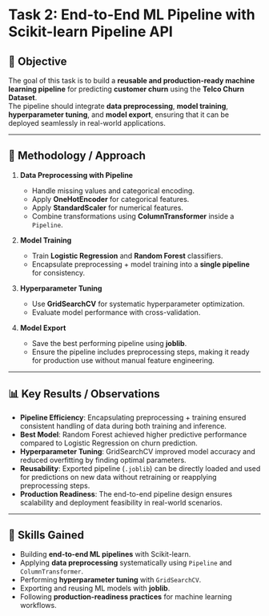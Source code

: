 
 

# Task 2: End-to-End ML Pipeline with Scikit-learn Pipeline API

## 📌 Objective
The goal of this task is to build a **reusable and production-ready machine learning pipeline** for predicting **customer churn** using the **Telco Churn Dataset**.  
The pipeline should integrate **data preprocessing**, **model training**, **hyperparameter tuning**, and **model export**, ensuring that it can be deployed seamlessly in real-world applications.

---

## 🔧 Methodology / Approach
1. **Data Preprocessing with Pipeline**
   - Handle missing values and categorical encoding.
   - Apply **OneHotEncoder** for categorical features.
   - Apply **StandardScaler** for numerical features.
   - Combine transformations using **ColumnTransformer** inside a `Pipeline`.

2. **Model Training**
   - Train **Logistic Regression** and **Random Forest** classifiers.
   - Encapsulate preprocessing + model training into a **single pipeline** for consistency.

3. **Hyperparameter Tuning**
   - Use **GridSearchCV** for systematic hyperparameter optimization.
   - Evaluate model performance with cross-validation.

4. **Model Export**
   - Save the best performing pipeline using **joblib**.
   - Ensure the pipeline includes preprocessing steps, making it ready for production use without manual feature engineering.

---

## 📊 Key Results / Observations
- **Pipeline Efficiency**: Encapsulating preprocessing + training ensured consistent handling of data during both training and inference.
- **Best Model**: Random Forest achieved higher predictive performance compared to Logistic Regression on churn prediction.
- **Hyperparameter Tuning**: GridSearchCV improved model accuracy and reduced overfitting by finding optimal parameters.
- **Reusability**: Exported pipeline (`.joblib`) can be directly loaded and used for predictions on new data without retraining or reapplying preprocessing steps.
- **Production Readiness**: The end-to-end pipeline design ensures scalability and deployment feasibility in real-world scenarios.

---

## 🚀 Skills Gained
- Building **end-to-end ML pipelines** with Scikit-learn.
- Applying **data preprocessing** systematically using `Pipeline` and `ColumnTransformer`.
- Performing **hyperparameter tuning** with `GridSearchCV`.
- Exporting and reusing ML models with **joblib**.
- Following **production-readiness practices** for machine learning workflows.
